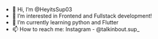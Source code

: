 - 👋 Hi, I’m @HeyitsSup03
- 👀 I’m interested in Frontend and Fullstack development!
- 🌱 I’m currently learning python and Flutter
- 📫 How to reach me: Instagram - @talkinbout.sup_

<!---
HeyitsSup03/HeyitsSup03 is a ✨ special ✨ repository because its `README.md` (this file) appears on your GitHub profile.
You can click the Preview link to take a look at your changes.
--->

